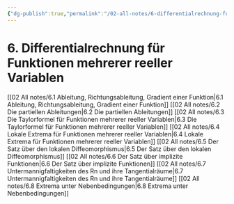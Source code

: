 ```yaml
---
{"dg-publish":true,"permalink":"/02-all-notes/6-differentialrechnung-fuer-funktionen-mehrerer-reeller-variablen/","dgHomeLink":true,"dgPassFrontmatter":false}
---
```


# 6. Differentialrechnung für Funktionen mehrerer reeller Variablen
[[02 All notes/6.1 Ableitung, Richtungsableitung, Gradient einer Funktion|6.1 Ableitung, Richtungsableitung, Gradient einer Funktion]]
[[02 All notes/6.2 Die partiellen Ableitungen|6.2 Die partiellen Ableitungen]]
[[02 All notes/6.3 Die Taylorformel für Funktionen mehrerer reeller Variablen|6.3 Die Taylorformel für Funktionen mehrerer reeller Variablen]]
[[02 All notes/6.4 Lokale Extrema für Funktionen mehrerer reeller Variablen|6.4 Lokale Extrema für Funktionen mehrerer reeller Variablen]]
[[02 All notes/6.5 Der Satz über den lokalen Diffeomorphismus|6.5 Der Satz über den lokalen Diffeomorphismus]]
[[02 All notes/6.6 Der Satz über implizite Funktionen|6.6 Der Satz über implizite Funktionen]]
[[02 All notes/6.7 Untermannigfaltigkeiten des Rn und ihre Tangentialräume|6.7 Untermannigfaltigkeiten des Rn und ihre Tangentialräume]]
[[02 All notes/6.8 Extrema unter Nebenbedingungen|6.8 Extrema unter Nebenbedingungen]]